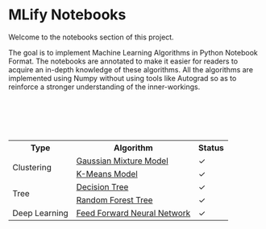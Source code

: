 # MLify Notebooks

Welcome to the notebooks section of this project.

The goal is to implement Machine Learning Algorithms in Python Notebook Format. The notebooks are annotated to make it easier for readers to acquire an in-depth knowledge of these algorithms. All the algorithms are implemented using Numpy without using tools like Autograd so as to reinforce a stronger understanding of the inner-workings.

<br><br><br><br>

<div text-align="center">
<table margin-left="auto" margin-right="auto">
  <tr>
    <th>Type</th>
    <th>Algorithm</th>
    <th>Status</th>
  </tr>
  <tr>
    <td rowspan="2">Clustering</td>
    <td><a href="https://github.com/nikhilbalwani/mlify/blob/master/notebooks/Clustering/Gaussian%20Mixture%20Models.ipynb">Gaussian Mixture Model</a></td>
    <td>✓</td>
  </tr>
  <tr>
    <td><a href="https://github.com/nikhilbalwani/mlify/blob/master/notebooks/Clustering/K-means.ipynb">K-Means Model</a></td>
    <td>✓</td>
  </tr>
  <tr>
    <td rowspan="2">Tree</td>
    <td><a href="https://github.com/nikhilbalwani/mlify/blob/master/notebooks/Trees/Decision%20Tree.ipynb">Decision Tree</a></td>
    <td>✓</td>
  </tr>
  <tr>
    <td><a href="https://github.com/nikhilbalwani/mlify/blob/master/notebooks/Trees/Random%20Forest.ipynb">Random Forest Tree</a></td>
    <td>✓</td>
  </tr>
 
  <tr>
    <td rowspan="1">Deep Learning</td>
    <td><a href="https://github.com/nikhilbalwani/mlify/blob/master/notebooks/Deep%20Learning/Feed%20Forward%20Neural%20Network.ipynb">Feed Forward Neural Network</a></td>
    <td>✓</td>
  </tr>
</table>
</div>
